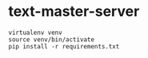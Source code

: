 # text-master-server

```
virtualenv venv
source venv/bin/activate
pip install -r requirements.txt
```
